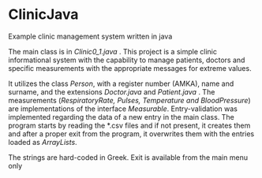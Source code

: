 # ClinicJava
Example clinic management system written in java

<p>The main class is in <em>Clinic0_1.java</em> . This project is a simple clinic informational system with the capability to manage patients, doctors
 and specific measurements with the appropriate messages for extreme values.</p>
 
 <p>It utilizes the class <em>Person</em>, with a register number (AMKA), name and surname, and the extensions <em>Doctor.java</em>
 and <em>Patient.java</em> .
 The measurements (<em>RespiratoryRate, Pulses, Temperature and BloodPressure</em>) are implementations of the interface <em>Measurable</em>.
 Entry-validation was implemented regarding the data of a new entry in the main class. The program starts by reading the *.csv files
and if not present, it creates them and after a proper exit from the program, it overwrites them with the entries loaded as
 <em>ArrayLists</em>.</p>
 
 <p>The strings are hard-coded in Greek. Exit is available from the main menu only</p>
